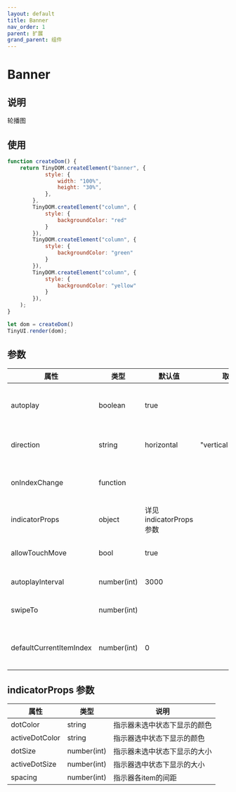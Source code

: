 ```yaml
---
layout: default
title: Banner
nav_order: 1
parent: 扩展
grand_parent: 组件
---
```


# Banner

## 说明
轮播图

## 使用
```javascript
function createDom() {
    return TinyDOM.createElement("banner", {
            style: {
                width: "100%",
                height: "30%",
            },
        },
        TinyDOM.createElement("column", {
            style: {
                backgroundColor: "red"
            }
        }),
        TinyDOM.createElement("column", {
            style: {
                backgroundColor: "green"
            }
        }),
        TinyDOM.createElement("column", {
            style: {
                backgroundColor: "yellow"
            }
        }),
    );
}

let dom = createDom()
TinyUI.render(dom);
```

## 参数

| 属性 | 类型     | 默认值                  | 取值范围 | 说明  |
| ---- | -------- |----------------------| ---- | --------------- |
| autoplay | boolean   | true                 |    | 设置是否自动滑动轮播图         | 
| direction | string   | horizontal           |  "vertical","horizontal"  | 轮播图滑动方向         |
| onIndexChange | function   |                      |   | banner page 改变监听         |
| indicatorProps | object   | 详见 indicatorProps 参数 |    |          |
| allowTouchMove | bool | true                 | | 是否允许手动滑动 |
| autoplayInterval | number(int) | 3000                 | | 自动轮播间隔  |
| swipeTo | number(int) |                      | | 滑动到指定item |
| defaultCurrentItemIndex | number(int) | 0                    | | 默认展示的第一个item |

## indicatorProps 参数

| 属性 | 类型  | 说明  |
| ---- | -------- | ------ |
| dotColor | string | 指示器未选中状态下显示的颜色 |
| activeDotColor | string | 指示器选中状态下显示的颜色 |
| dotSize | number(int) | 指示器未选中状态下显示的大小 |
| activeDotSize | number(int) | 指示器选中状态下显示的大小 |
| spacing | number(int) | 指示器各item的间距 |


